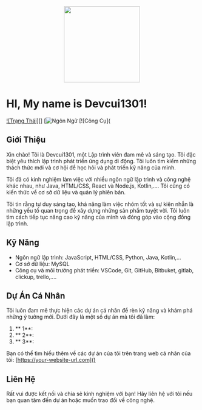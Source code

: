 <div align="center">
    <img src="[https://your-cool-avatar-url.com](https://i.pinimg.com/200x150/9f/01/73/9f01736a2bd0986452bd95ef05abf425.jpg)" width="200" height="200">
</div>

# HI, My name is Devcui1301!

[![Trạng Thái][]]()
[![Ngôn Ngữ]()
[![Công Cụ](

## Giới Thiệu

Xin chào! Tôi là Devcui1301, một Lập trình viên đam mê và sáng tạo. Tôi đặc biệt yêu thích lập trình  phát triển ứng dụng di động. Tôi luôn tìm kiếm những thách thức mới và cơ hội để học hỏi và phát triển kỹ năng của mình.

Tôi đã có kinh nghiệm làm việc với nhiều ngôn ngữ lập trình và công nghệ khác nhau, như Java, HTML/CSS, React và Node.js, Kotlin,.... Tôi cũng có kiến thức về cơ sở dữ liệu và quản lý phiên bản.

Tôi tin rằng tư duy sáng tạo, khả năng làm việc nhóm tốt và sự kiên nhẫn là những yếu tố quan trọng để xây dựng những sản phẩm tuyệt vời. Tôi luôn tìm cách tiếp tục nâng cao kỹ năng của mình và đóng góp vào cộng đồng lập trình.

## Kỹ Năng

- Ngôn ngữ lập trình: JavaScript, HTML/CSS, Python, Java, Kotlin,...
- Cơ sở dữ liệu:  MySQL
- Công cụ và môi trường phát triển: VSCode, Git, GitHub, Bitbuket, gitlab, clickup, trello,....

## Dự Án Cá Nhân

Tôi luôn đam mê thực hiện các dự án cá nhân để rèn kỹ năng và khám phá những ý tưởng mới. Dưới đây là một số dự án mà tôi đã làm:

1. ** 1**:
2. ** 2**: 
3. ** 3**:

Bạn có thể tìm hiểu thêm về các dự án của tôi trên trang web cá nhân của tôi: [https://your-website-url.com]()

## Liên Hệ
Rất vui được kết nối và chia sẻ kinh nghiệm với bạn! Hãy liên hệ với tôi nếu bạn quan tâm đến dự án hoặc muốn trao đổi về công nghệ.
